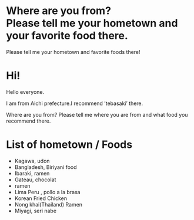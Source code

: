 # Where are you from?<br/> Please tell me your hometown and your favorite food there.
Please tell me your hometown and favorite foods there!<br/>

# Hi!
Hello everyone.<br/>

I am from Aichi prefecture.I recommend ’tebasaki’ there.<br/>

Where are you from?
Please tell me where you are from and what food you recommend there.


# List of hometown / Foods
- Kagawa, udon<br/>
- Bangladesh, Biriyani food<br/>
- Ibaraki, ramen
- Gateau, chocolat<br/>
- ramen
- Lima Peru , pollo a la brasa
- Korean Fried Chicken
- Nong khai(Thailand) Ramen
- Miyagi, seri nabe

